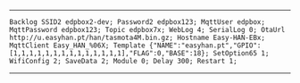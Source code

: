 <hr>

```Backlog SSID2 edpbox2-dev; Password2 edpbox123; MqttUser edpbox; MqttPassword edpbox123; Topic edpbox7x; WebLog 4; SerialLog 0; OtaUrl http://u.easyhan.pt/han/tasmota4M.bin.gz; Hostname Easy-HAN-EBx; MqttClient Easy_HAN_%06X; Template {"NAME":"easyhan.pt","GPIO":[1,1,1,1,1,1,1,1,1,1,1,1,1,1],"FLAG":0,"BASE":18}; SetOption65 1; WifiConfig 2; SaveData 2; Module 0; Delay 300; Restart 1; ``` 

<hr>

